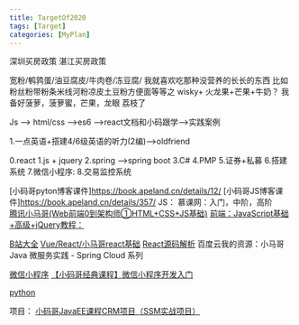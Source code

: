 ```yaml
---
title: TargetOf2020
tags: [Target]
categories: [MyPlan]
---
```


深圳买房政策
湛江买房政策

宽粉/鹌鹑蛋/油豆腐皮/牛肉卷/冻豆腐/
我就喜欢吃那种没营养的长长的东西 比如粉丝粉带粉条米线河粉凉皮土豆粉方便面等等之
wisky+
火龙果+芒果+牛奶？
我备好菠萝，菠萝蜜，芒果，龙眼 荔枝了

Js --> html/css -->es6 -->react文档和小码跟学-->实践案例

1.一点英语+搭建4/6级英语的听力(2编)-->oldfriend

0.react
1.js + jquery
2.spring -->spring boot
3.C#
4.PMP
5.证券+私募
6.搭建系统
7.微信小程序:
8.交易监控系统

[小码哥pyton博客课件]https://book.apeland.cn/details/12/
[小码哥JS博客课件]https://book.apeland.cn/details/357/
JS：
慕课网：入门，中阶，高阶       
[腾讯小马哥(Web前端0到架构师①HTML+CSS+JS基础)](https://ke.qq.com/course/471081?taid=4252910976708649)
[前端：JavaScript基础+高级+jQuery教程：](https://www.bilibili.com/video/av67367372)

[B站大全](https://space.bilibili.com/362268332/；https://space.bilibili.com/362268332/)
[Vue/React/小马哥react基础](https://www.bilibili.com/video/av77414060?from=search&seid=4908677889009804994)
[React源码解析](https://www.bilibili.com/video/av74527572?from=search&seid=4908677889009804994)
百度云我的资源：小马哥 Java 微服务实践 - Spring Cloud 系列


[微信小程序](https://ke.qq.com/course/302211?taid=3825196658367619)
[【小码哥经典课程】微信小程序开发入门](https://www.bilibili.com/video/av78112713?from=search&seid=8951484575311906500)

[python](https://space.bilibili.com/362268332/)

项目：
[小码哥JavaEE课程CRM项目（SSM实战项目）](https://www.bilibili.com/video/av74465104?from=search&seid=8951484575311906500)



